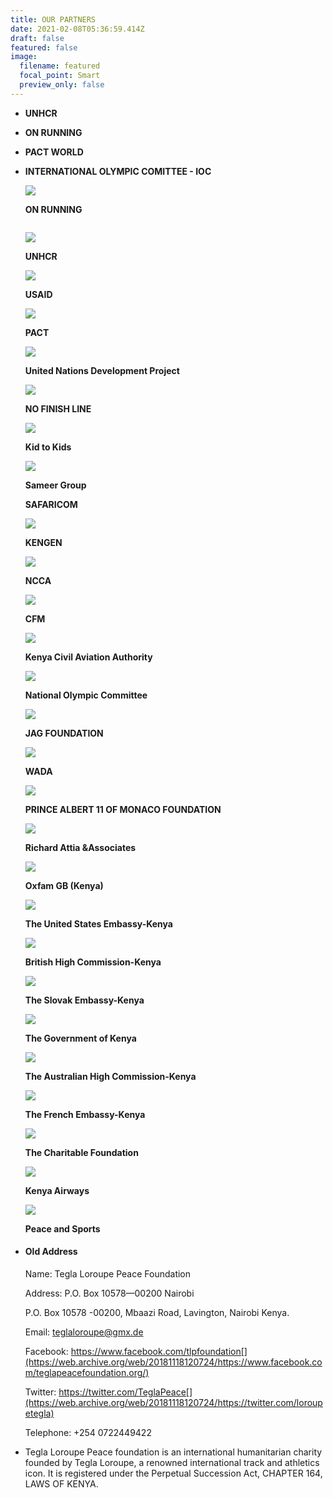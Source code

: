 ```yaml
---
title: OUR PARTNERS
date: 2021-02-08T05:36:59.414Z
draft: false
featured: false
image:
  filename: featured
  focal_point: Smart
  preview_only: false
---
```

* **UNHCR**
* **ON RUNNING**
* **PACT WORLD**
* **INTERNATIONAL OLYMPIC COMITTEE - IOC** 

  ![](https://web.archive.org/web/20200812030800im_/http://teglapeacefoundation.org/wp-content/uploads/brizy/546/assets/images/iW=1380&iH=289&oX=490&oY=0&cW=400&cH=289/777572a29e615cb69f82052861cdd83f.png)

  **ON RUNNING**

  ![]()



  ![](https://web.archive.org/web/20200812030800im_/http://teglapeacefoundation.org/wp-content/uploads/brizy/546/assets/images/iW=1356&iH=284&oX=478&oY=0&cW=400&cH=284/931b5f90b7d2aa75f9a45ca9cadf0abb.png)

  **UNHCR** 

  ![](https://web.archive.org/web/20200812030800im_/http://teglapeacefoundation.org/wp-content/uploads/brizy/546/assets/images/iW=548&iH=288&oX=148&oY=0&cW=400&cH=288/0230d8df07b4afb6dabf2921de56bc72.jpg)

  **USAID**

  ![](https://web.archive.org/web/20200812030800im_/http://teglapeacefoundation.org/wp-content/uploads/brizy/546/assets/images/iW=1388&iH=291&oX=563&oY=0&cW=400&cH=291/8027a49cd4575b3f7ab4d7ae1c0959ee.png)

  **PACT**

  ![](https://web.archive.org/web/20200812030800im_/http://teglapeacefoundation.org/wp-content/uploads/brizy/546/assets/images/iW=432&iH=281&oX=16&oY=0&cW=400&cH=281/3207c95f3918f0608373df5d18980c8b.jpg)

  **United Nations Development Project**

  ![](https://web.archive.org/web/20200812030800im_/http://teglapeacefoundation.org/wp-content/uploads/brizy/546/assets/images/iW=572&iH=294&oX=115&oY=0&cW=400&cH=294/43ab12b41b7ce15b34259429fef9f75c.png)

  **NO FINISH LINE** 

  ![](https://web.archive.org/web/20200812030800im_/http://teglapeacefoundation.org/wp-content/uploads/brizy/546/assets/images/iW=416&iH=290&oX=16&oY=0&cW=400&cH=290/0e96892c5f16735daf44d8770176d125.jpg)

  **Kid to Kids**

  ![](https://web.archive.org/web/20200812030800im_/http://teglapeacefoundation.org/wp-content/uploads/brizy/546/assets/images/iW=572&iH=294&oX=115&oY=0&cW=400&cH=294/5f1ca7d48ee08c44af48d3ee99d89d07.jpg)

  **Sameer Group**

  **SAFARICOM**

  ![](https://web.archive.org/web/20200812030800im_/http://teglapeacefoundation.org/wp-content/uploads/brizy/546/assets/images/iW=400&iH=347&oX=0&oY=11&cW=400&cH=284/37737690c473f2ab40bc412372497d39.jpg)

  **KENGEN** 

  ![](https://web.archive.org/web/20200812030800im_/http://teglapeacefoundation.org/wp-content/uploads/brizy/546/assets/images/iW=400&iH=444&oX=0&oY=40&cW=400&cH=293/151e8dbafd982edbc9184ba751eeaab2.jpg)

  **NCCA**

  ![](https://web.archive.org/web/20200812030800im_/http://teglapeacefoundation.org/wp-content/uploads/brizy/546/assets/images/iW=480&iH=293&oX=64&oY=0&cW=400&cH=293/7fdf744d932598857d2d2bb553c488f7.jpg)

  **CFM**

  ![](https://web.archive.org/web/20200812030800im_/http://teglapeacefoundation.org/wp-content/uploads/brizy/546/assets/images/iW=572&iH=294&oX=115&oY=0&cW=400&cH=294/9ad29dd6b51a2f486336267164eee610.jpg)

  **Kenya Civil Aviation Authority** 

  ![](https://web.archive.org/web/20200812030800im_/http://teglapeacefoundation.org/wp-content/uploads/brizy/546/assets/images/iW=560&iH=287&oX=91&oY=0&cW=400&cH=287/7df5e95301eea0db245d64ca99fded86.jpg)

  **National Olympic Committee** 

  ![](https://web.archive.org/web/20200812030800im_/http://teglapeacefoundation.org/wp-content/uploads/brizy/546/assets/images/iW=572&iH=294&oX=115&oY=0&cW=400&cH=294/cebbd782b2a870b4198880fdcb4fd3fe.png)

  **JAG FOUNDATION**

  ![](https://web.archive.org/web/20200812030800im_/http://teglapeacefoundation.org/wp-content/uploads/brizy/546/assets/images/iW=556&iH=285&oX=89&oY=0&cW=400&cH=285/a18985798c127e5cfa9c7d6450f1a70d.png)

  **WADA**

  ![](https://web.archive.org/web/20200812030800im_/http://teglapeacefoundation.org/wp-content/uploads/brizy/546/assets/images/iW=544&iH=286&oX=83&oY=0&cW=400&cH=286/2638e3ec612152f30bfe070b516ddf04.jpg)

  **PRINCE ALBERT 11 OF MONACO FOUNDATION**

  ![](https://web.archive.org/web/20200812030800im_/http://teglapeacefoundation.org/wp-content/uploads/brizy/546/assets/images/iW=548&iH=288&oX=85&oY=0&cW=400&cH=288/92ca21e9c2a3285a74204d1718a11de2.png)

  **Richard Attia &Associates**

  ![](https://web.archive.org/web/20200812030800im_/http://teglapeacefoundation.org/wp-content/uploads/brizy/546/assets/images/iW=572&iH=294&oX=86&oY=0&cW=400&cH=294/e35ce0c95c350b5b3931f53468c77506.jpg)

  **Oxfam GB (Kenya)**

  ![](https://web.archive.org/web/20200812030800im_/http://teglapeacefoundation.org/wp-content/uploads/brizy/546/assets/images/iW=496&iH=282&oX=48&oY=0&cW=400&cH=282/7b9e9e444c4e25e38ef92f2c3fdbaa3a.jpg)

  **The United States Embassy-Kenya**

  ![](https://web.archive.org/web/20200812030800im_/http://teglapeacefoundation.org/wp-content/uploads/brizy/546/assets/images/iW=400&iH=400&oX=0&oY=0&cW=400&cH=308/edab3df7c35ef70072088d4cdb461783.jpeg)

  **British High Commission-Kenya**

  ![](https://web.archive.org/web/20200812030800im_/http://teglapeacefoundation.org/wp-content/uploads/brizy/546/assets/images/iW=536&iH=289&oX=79&oY=0&cW=400&cH=289/65da77ecf2a130a6bee5f5dbbe30c5aa.png)

  **The Slovak Embassy-Kenya**

  ![](https://web.archive.org/web/20200812030800im_/http://teglapeacefoundation.org/wp-content/uploads/brizy/546/assets/images/iW=600&iH=285&oX=130&oY=0&cW=400&cH=285/73000c586b02aa9fe2bca7a137203cca.jpg)

  **The Government of Kenya**

  ![](https://web.archive.org/web/20200812030800im_/http://teglapeacefoundation.org/wp-content/uploads/brizy/546/assets/images/iW=400&iH=400&oX=0&oY=58&cW=400&cH=284/bcfa0a6b5e9928b787294e7811e89a5d.png)

  **The Australian High Commission-Kenya**

  ![](https://web.archive.org/web/20200812030800im_/http://teglapeacefoundation.org/wp-content/uploads/brizy/546/assets/images/iW=472&iH=283&oX=36&oY=0&cW=400&cH=283/b9f084babaca33ea1d59fd520d25685f.jpg)

  **The French Embassy-Kenya**

  ![](https://web.archive.org/web/20200812030800im_/http://teglapeacefoundation.org/wp-content/uploads/brizy/546/assets/images/iW=468&iH=287&oX=43&oY=0&cW=400&cH=287/28a9141a62172b21338472eacb9be8ad.jpg)

  **The Charitable Foundation** 

  ![](https://web.archive.org/web/20200812030800im_/http://teglapeacefoundation.org/wp-content/uploads/brizy/546/assets/images/iW=468&iH=287&oX=34&oY=0&cW=400&cH=287/ab9699cb6b364212d9ca7d5d3ffde8bf.jpg)

  **Kenya Airways** 

  ![](https://web.archive.org/web/20200812030800im_/http://teglapeacefoundation.org/wp-content/uploads/brizy/546/assets/images/iW=560&iH=287&oX=91&oY=0&cW=400&cH=287/827e3e6f7aadf03f34829e60685b039b.jpg)

  **Peace and Sports**
* #### **Old Address**

  Name: Tegla Loroupe Peace Foundation

  Address: P.O. Box 10578—00200 Nairobi

  P.O. Box 10578 -00200, Mbaazi Road, Lavington, Nairobi Kenya.

  Email: [teglaloroupe@gmx.de](https://web.archive.org/web/20181118120724/mailto:info@naisulalesuuda.org)

  Facebook: https://www.facebook.com/tlpfoundation[](https://web.archive.org/web/20181118120724/https://www.facebook.com/teglapeacefoundation.org/)

  Twitter: https://twitter.com/TeglaPeace[](https://web.archive.org/web/20181118120724/https://twitter.com/loroupetegla)

  Telephone: +254 0722449422
* Tegla Loroupe Peace foundation is an international humanitarian charity founded by Tegla Loroupe, a renowned international track and athletics icon. It is registered under the Perpetual Succession Act, CHAPTER 164, LAWS OF KENYA.